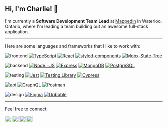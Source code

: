 ## Hi, I'm Charlie! 👋

I'm currently a **Software Development Team Lead** at
<a href="https://www.mappedin.com/">Mappedin</a> in Waterloo, Ontario, where I'm leading a team building out an awesome full-stack application.

---

Here are some languages and frameworks that I like to work with:

![frontend](https://img.shields.io/static/v1?label=&message=frontend:&color=444&style=flat-square)
[![TypeScript](https://img.shields.io/badge/TypeScript-222?style=flat-square&logo=typescript&logoColor=3178C6)](https://www.typescriptlang.org/)
[![React](https://img.shields.io/badge/React-222?style=flat-square&logo=react&logoColor=61DAFB)](https://reactjs.org/)
[![styled-components](https://img.shields.io/badge/styled--components-222?style=flat-square&logo=styled-components&logoColor=DB7093)](https://styled-components.com/)
[![Mobx-State-Tree](https://img.shields.io/badge/MobX--State--Tree-222?style=flat-square&logo=Mobx-State-Tree&logoColor=FF7102)](https://mobx-state-tree.js.org/intro/welcome)

![backend](https://img.shields.io/static/v1?label=&message=backend:&color=444&style=flat-square)
[![Node.=JS](https://img.shields.io/badge/Node.JS-222?style=flat-square&logo=node-dot-js&logoColor=339933)](https://nodejs.org/en/)
[![Express](https://img.shields.io/badge/Express.JS-222?style=flat-square&logo=express&logoColor=white)](https://expressjs.com/)
[![MongoDB](https://img.shields.io/badge/MongoDB-222?style=flat-square&logo=mongodb&logoColor=47A248)](https://www.mongodb.com/1)
[![PostgreSQL](https://img.shields.io/badge/PostgreSQL-222?style=flat-square&logo=postgresql&logoColor=336791)](https://www.postgresql.org/)

![testing](https://img.shields.io/static/v1?label=&message=testing:&color=444&style=flat-square)
[![Jest](https://img.shields.io/badge/Jest-222?style=flat-square&logo=jest&logoColor=C21325)](https://jestjs.io/)
[![Testing Library](https://img.shields.io/badge/Testing%20Library-222?style=flat-square&logo=testing%20library&logoColor=E33332)](https://testing-library.com/docs/react-testing-library/intro/)
[![Cypress](https://img.shields.io/badge/Cypress-222?style=flat-square&logo=cypress&logoColor=white)](https://www.cypress.io/)

![api](https://img.shields.io/static/v1?label=&message=api:&color=444&style=flat-square)
[![GraphQL](https://img.shields.io/badge/GraphQL-222?style=flat-square&logo=graphql&logoColor=E10098)](https://graphql.org/)
[![Postman](https://img.shields.io/badge/Postman-222?style=flat-square&logo=Postman&logoColor=FF6C37)](https://www.postman.com/)

![design](https://img.shields.io/static/v1?label=&message=design:&color=444&style=flat-square)
[![Figma](https://img.shields.io/badge/Figma-222?style=flat-square&logo=Figma&logoColor=F24E1E)](https://reactjs.org/)
[![Dribbble](https://img.shields.io/badge/Dribbble-222?style=flat-square&logo=dribbble&logoColor=EA4C89)](https://dribbble.com/)

---

Feel free to connect:

<a href="https://www.linkedin.com/in/charlesdobson/">
  <img align="left" alt="Charlie's Linkedin" width="20px" src="https://cdn.jsdelivr.net/npm/simple-icons@v3/icons/linkedin.svg" />
</a>
<a href="https://twitter.com/CharlieDobson/">
  <img align="left" alt="Charlie's Twitter" width="20px" src="https://cdn.jsdelivr.net/npm/simple-icons@v3/icons/twitter.svg" />
</a>
<a href="mailto:charlesdobson92@gmail.com">
  <img align="left" alt="Charlie's Gmail" width="20px" src="https://cdn.jsdelivr.net/npm/simple-icons@v3/icons/gmail.svg" />
</a>
<a href="https://medium.com/@charlesdobson/">
  <img align="left" alt="Charlie's Medium" width="20px" src="https://cdn.jsdelivr.net/npm/simple-icons@v3/icons/medium.svg" />
</a>
